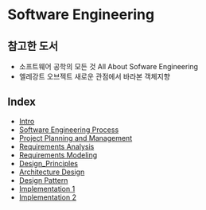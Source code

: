 # Software Engineering

## 참고한 도서

- 소프트웨어 공학의 모든 것 All About Sofware Engineering
- 엘레강트 오브젝트 새로운 관점에서 바라본 객체지향


## Index

- [Intro](https://github.com/kwan3854/Dev-log/tree/master/Study/Software_Engineering/SWEng1-Intro.md)
- [Software Engineering Process](https://github.com/kwan3854/Dev-log/tree/master/Study/Software_Engineering/SWEng2-Software%20Engineering%20Process.md)
- [Project Planning and Management](https://github.com/kwan3854/Dev-log/tree/master/Study/Software_Engineering/SWEng3-Project_Management.md)
- [Requirements Analysis](https://github.com/kwan3854/Dev-log/tree/master/Study/Software_Engineering/SWEng4-Requirements_Analysis.md)
- [Requirements Modeling](https://github.com/kwan3854/Dev-log/tree/master/Study/Software_Engineering/SWEng5-Requirements_Modeling.md)
- [Design_Principles](https://github.com/kwan3854/Dev-log/tree/master/Study/Software_Engineering/SWEng6-Design_Principles.md)
- [Architecture Design](https://github.com/kwan3854/Dev-log/tree/master/Study/Software_Engineering/SWEng7-Architecture_Design.md)
- [Design Pattern](https://github.com/kwan3854/Dev-log/tree/master/Study/Software_Engineering/SWEng8-Design_Pattern.md)
- [Implementation 1](https://github.com/kwan3854/Dev-log/tree/master/Study/Software_Engineering/SWEng9-Implementation_1.md)
- [Implementation 2](https://github.com/kwan3854/Dev-log/tree/master/Study/Software_Engineering/SWEng10-Implementation_2.md)
